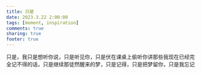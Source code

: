 ```yaml
---
title: 只是
date: 2023.3.22 2:00:00
tags: [moment, inspiration]
comments: true
sharing: true
footer: true
---
```

只是，我只是想听你说，只是听见你，只是伏在课桌上偷听你讲那些我现在已经完全记不得的话，只是继续那徒然醒来的梦，只是记得，只是把梦留你，只是我忘记

